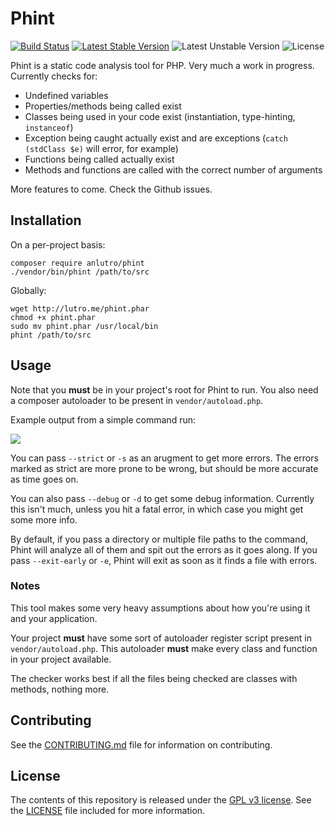# Phint

[![Build Status](https://travis-ci.org/anlutro/phint.png?branch=master)](https://travis-ci.org/anlutro/phint)
[![Latest Stable Version](https://poser.pugx.org/anlutro/phint/v/stable.svg)](https://github.com/anlutro/phint/releases)
![Latest Unstable Version](https://poser.pugx.org/anlutro/phint/v/unstable.svg)
![License](https://poser.pugx.org/anlutro/phint/license.svg)

Phint is a static code analysis tool for PHP. Very much a work in progress. Currently checks for:

- Undefined variables
- Properties/methods being called exist
- Classes being used in your code exist (instantiation, type-hinting, `instanceof`)
- Exception being caught actually exist and are exceptions (`catch (stdClass $e)` will error, for example)
- Functions being called actually exist
- Methods and functions are called with the correct number of arguments

More features to come. Check the Github issues.

## Installation

On a per-project basis:

	composer require anlutro/phint
	./vendor/bin/phint /path/to/src

Globally:

	wget http://lutro.me/phint.phar
	chmod +x phint.phar
	sudo mv phint.phar /usr/local/bin
	phint /path/to/src

## Usage

Note that you **must** be in your project's root for Phint to run. You also need a composer autoloader to be present in `vendor/autoload.php`.

Example output from a simple command run:

![](http://i.imgur.com/etkn1g2.png)

You can pass `--strict` or `-s` as an arugment to get more errors. The errors marked as strict are more prone to be wrong, but should be more accurate as time goes on.

You can also pass `--debug` or `-d` to get some debug information. Currently this isn't much, unless you hit a fatal error, in which case you might get some more info.

By default, if you pass a directory or multiple file paths to the command, Phint will analyze all of them and spit out the errors as it goes along. If you pass `--exit-early` or `-e`, Phint will exit as soon as it finds a file with errors.

### Notes

This tool makes some very heavy assumptions about how you're using it and your application.

Your project **must** have some sort of autoloader register script present in `vendor/autoload.php`. This autoloader **must** make every class and function in your project available.

The checker works best if all the files being checked are classes with methods, nothing more.

## Contributing

See the [CONTRIBUTING.md](CONTRIBUTING.md) file for information on contributing.

## License

The contents of this repository is released under the [GPL v3 license](http://opensource.org/licenses/GPL-3.0). See the [LICENSE](LICENSE) file included for more information.
